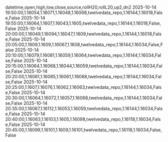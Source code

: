 datetime,open,high,low,close,source,rollH20,rollL20,up2,dn2
2025-10-14 19:50:00,1.16054,1.16071,1.16048,1.16068,twelvedata_repo,1.16144,1.16018,False,False
2025-10-14 19:55:00,1.16064,1.1607,1.16043,1.1605,twelvedata_repo,1.16144,1.16018,False,False
2025-10-14 20:00:00,1.16049,1.16094,1.16047,1.1609,twelvedata_repo,1.16144,1.16018,False,False
2025-10-14 20:05:00,1.1609,1.1609,1.16067,1.1608,twelvedata_repo,1.16144,1.16034,False,False
2025-10-14 20:10:00,1.16079,1.16081,1.16059,1.16064,twelvedata_repo,1.16144,1.16034,False,False
2025-10-14 20:15:00,1.16064,1.16068,1.16044,1.16059,twelvedata_repo,1.16144,1.16034,False,False
2025-10-14 20:20:00,1.16061,1.16085,1.16061,1.16068,twelvedata_repo,1.16144,1.16034,False,False
2025-10-14 20:25:00,1.1607,1.16076,1.16062,1.16063,twelvedata_repo,1.16144,1.16034,False,False
2025-10-14 20:30:00,1.16064,1.16072,1.16057,1.16068,twelvedata_repo,1.16144,1.16034,False,False
2025-10-14 20:35:00,1.16067,1.16112,1.16053,1.16059,twelvedata_repo,1.16144,1.16034,False,False
2025-10-14 20:40:00,1.16063,1.16103,1.1605,1.16098,twelvedata_repo,1.16118,1.16034,False,False
2025-10-14 20:45:00,1.16099,1.16101,1.1609,1.16101,twelvedata_repo,1.16118,1.16034,False,False

